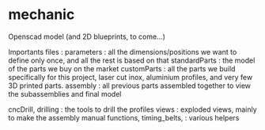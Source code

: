 # mechanic
Openscad model (and 2D blueprints, to come...)

Importants files :
parameters : all the dimensions/positions we want to define only once, and all the rest is based on that
standardParts : the model of the parts we buy on the market
customParts : all the parts we build specifically for this project, laser cut inox, aluminium profiles, and very few 3D printed parts.
assembly : all previous parts assembled together to view the subassemblies and final model

cncDrill, drilling : the tools to drill the profiles
views : exploded views, mainly to make the assembly manual
functions, timing_belts, : various helpers
